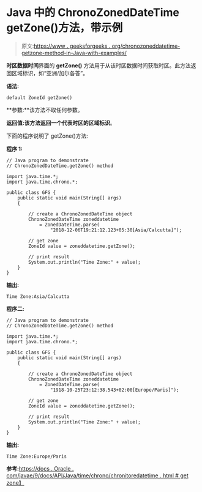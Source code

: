# Java 中的 ChronoZonedDateTime getZone()方法，带示例

> 原文:[https://www . geeksforgeeks . org/chronozoneddatetime-getzone-method-in-Java-with-examples/](https://www.geeksforgeeks.org/chronozoneddatetime-getzone-method-in-java-with-examples/)

**时区数据时间**界面的 **getZone()** 方法用于从该时区数据时间获取时区。此方法返回区域标识，如“亚洲/加尔各答”。

**语法:**

```
default ZoneId getZone()

```

**参数:**该方法不取任何参数。

**返回值:**该方法返回一个代表时区的**区域标识**。

下面的程序说明了 getZone()方法:

**程序 1:**

```
// Java program to demonstrate
// ChronoZonedDateTime.getZone() method

import java.time.*;
import java.time.chrono.*;

public class GFG {
    public static void main(String[] args)
    {

        // create a ChronoZonedDateTime object
        ChronoZonedDateTime zoneddatetime
            = ZonedDateTime.parse(
                "2018-12-06T19:21:12.123+05:30[Asia/Calcutta]");

        // get zone
        ZoneId value = zoneddatetime.getZone();

        // print result
        System.out.println("Time Zone:" + value);
    }
}
```

**输出:**

```
Time Zone:Asia/Calcutta

```

**程序二:**

```
// Java program to demonstrate
// ChronoZonedDateTime.getZone() method

import java.time.*;
import java.time.chrono.*;

public class GFG {
    public static void main(String[] args)
    {

        // create a ChronoZonedDateTime object
        ChronoZonedDateTime zoneddatetime
            = ZonedDateTime.parse(
                "1918-10-25T23:12:38.543+02:00[Europe/Paris]");

        // get zone
        ZoneId value = zoneddatetime.getZone();

        // print result
        System.out.println("Time Zone:" + value);
    }
}
```

**输出:**

```
Time Zone:Europe/Paris

```

**参考:**[https://docs . Oracle . com/javae/9/docs/API/Java/time/chrono/chronitoredatetime . html # get zone】](https://docs.oracle.com/javase/9/docs/api/java/time/chrono/ChronoZonedDateTime.html#getZone--)